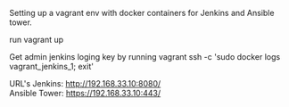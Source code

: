 Setting up a vagrant env with docker containers for Jenkins and Ansible tower.


run vagrant up 

Get admin jenkins loging key by running
vagrant ssh -c 'sudo docker logs vagrant_jenkins_1; exit'

URL's
Jenkins:  http://192.168.33.10:8080/     
Ansible Tower: https://192.168.33.10:443/     
